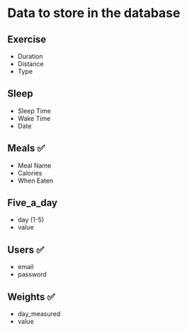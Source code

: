 # Data to store in the database

## Exercise
- Duration
- Distance
- Type

## Sleep
- Sleep Time
- Wake Time
- Date

## Meals ✅
- Meal Name
- Calories
- When Eaten 

## Five_a_day
- day (1-5)
- value

## Users ✅
- email
- password

## Weights ✅ 
- day_measured
- value


